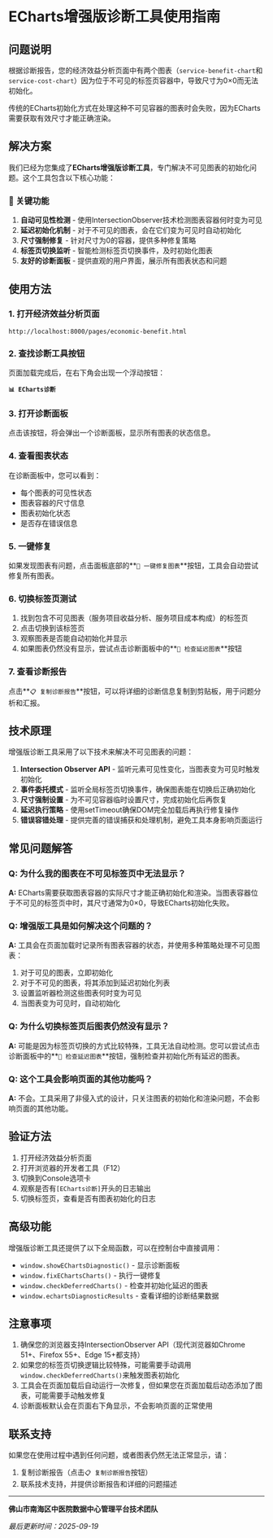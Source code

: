 # ECharts增强版诊断工具使用指南

## 问题说明

根据诊断报告，您的经济效益分析页面中有两个图表（`service-benefit-chart`和`service-cost-chart`）因为位于不可见的标签页容器中，导致尺寸为0×0而无法初始化。

传统的ECharts初始化方式在处理这种不可见容器的图表时会失败，因为ECharts需要获取有效尺寸才能正确渲染。

## 解决方案

我们已经为您集成了**ECharts增强版诊断工具**，专门解决不可见图表的初始化问题。这个工具包含以下核心功能：

### 🚀 关键功能

1. **自动可见性检测** - 使用IntersectionObserver技术检测图表容器何时变为可见
2. **延迟初始化机制** - 对于不可见的图表，会在它们变为可见时自动初始化
3. **尺寸强制修复** - 针对尺寸为0的容器，提供多种修复策略
4. **标签页切换监听** - 智能检测标签页切换事件，及时初始化图表
5. **友好的诊断面板** - 提供直观的用户界面，展示所有图表状态和问题

## 使用方法

### 1. 打开经济效益分析页面

```
http://localhost:8000/pages/economic-benefit.html
```

### 2. 查找诊断工具按钮

页面加载完成后，在右下角会出现一个浮动按钮：

**`📊 ECharts诊断`**

### 3. 打开诊断面板

点击该按钮，将会弹出一个诊断面板，显示所有图表的状态信息。

### 4. 查看图表状态

在诊断面板中，您可以看到：
- 每个图表的可见性状态
- 图表容器的尺寸信息
- 图表初始化状态
- 是否存在错误信息

### 5. 一键修复

如果发现图表有问题，点击面板底部的**`🔧 一键修复图表`**按钮，工具会自动尝试修复所有图表。

### 6. 切换标签页测试

1. 找到包含不可见图表（服务项目收益分析、服务项目成本构成）的标签页
2. 点击切换到该标签页
3. 观察图表是否能自动初始化并显示
4. 如果图表仍然没有显示，尝试点击诊断面板中的**`👀 检查延迟图表`**按钮

### 7. 查看诊断报告

点击**`📋 复制诊断报告`**按钮，可以将详细的诊断信息复制到剪贴板，用于问题分析和汇报。

## 技术原理

增强版诊断工具采用了以下技术来解决不可见图表的问题：

1. **Intersection Observer API** - 监听元素可见性变化，当图表变为可见时触发初始化
2. **事件委托模式** - 监听全局标签页切换事件，确保图表能在切换后正确初始化
3. **尺寸强制设置** - 为不可见容器临时设置尺寸，完成初始化后再恢复
4. **延迟执行策略** - 使用setTimeout确保DOM完全加载后再执行修复操作
5. **错误容错处理** - 提供完善的错误捕获和处理机制，避免工具本身影响页面运行

## 常见问题解答

### Q: 为什么我的图表在不可见标签页中无法显示？
**A:** ECharts需要获取图表容器的实际尺寸才能正确初始化和渲染。当图表容器位于不可见的标签页中时，其尺寸通常为0×0，导致ECharts初始化失败。

### Q: 增强版工具是如何解决这个问题的？
**A:** 工具会在页面加载时记录所有图表容器的状态，并使用多种策略处理不可见图表：
1. 对于可见的图表，立即初始化
2. 对于不可见的图表，将其添加到延迟初始化列表
3. 设置监听器检测这些图表何时变为可见
4. 当图表变为可见时，自动初始化

### Q: 为什么切换标签页后图表仍然没有显示？
**A:** 可能是因为标签页切换的方式比较特殊，工具无法自动检测。您可以尝试点击诊断面板中的**`👀 检查延迟图表`**按钮，强制检查并初始化所有延迟的图表。

### Q: 这个工具会影响页面的其他功能吗？
**A:** 不会。工具采用了非侵入式的设计，只关注图表的初始化和渲染问题，不会影响页面的其他功能。

## 验证方法

1. 打开经济效益分析页面
2. 打开浏览器的开发者工具（F12）
3. 切换到Console选项卡
4. 观察是否有`[ECharts诊断]`开头的日志输出
5. 切换标签页，查看是否有图表初始化的日志

## 高级功能

增强版诊断工具还提供了以下全局函数，可以在控制台中直接调用：

- `window.showEChartsDiagnostic()` - 显示诊断面板
- `window.fixEChartsCharts()` - 执行一键修复
- `window.checkDeferredCharts()` - 检查并初始化延迟的图表
- `window.echartsDiagnosticResults` - 查看详细的诊断结果数据

## 注意事项

1. 确保您的浏览器支持IntersectionObserver API（现代浏览器如Chrome 51+、Firefox 55+、Edge 15+都支持）
2. 如果您的标签页切换逻辑比较特殊，可能需要手动调用`window.checkDeferredCharts()`来触发图表初始化
3. 工具会在页面加载后自动运行一次修复，但如果您在页面加载后动态添加了图表，可能需要手动触发修复
4. 诊断面板默认会在页面右下角显示，不会影响页面的正常使用

## 联系支持

如果您在使用过程中遇到任何问题，或者图表仍然无法正常显示，请：

1. 复制诊断报告（点击`📋 复制诊断报告`按钮）
2. 联系技术支持，并提供诊断报告和详细的问题描述

---

**佛山市南海区中医院数据中心管理平台技术团队**

*最后更新时间：2025-09-19*